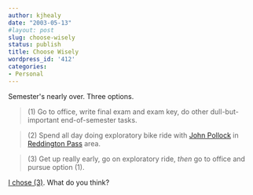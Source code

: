 ```yaml
---
author: kjhealy
date: "2003-05-13"
#layout: post
slug: choose-wisely
status: publish
title: Choose Wisely
wordpress_id: '412'
categories:
- Personal
---
```


Semester's nearly over. Three options.

> (1) Go to office, write final exam and exam key, do other dull-but-important end-of-semester tasks.

> (2) Spend all day doing exploratory bike ride with [John Pollock](http://www.u.arizona.edu/~pollock) in [Reddington Pass](http://www.virtualtucsonmagazine.com/vtmsections/oasispages/tqvfalls.html) area.

> (3) Get up really early, go on exploratory ride, *then* go to office and pursue option (1).

[I chose (3)](http://www.kieranhealy.org/files/misc/reddington-pass-sm.html). What do you think?
